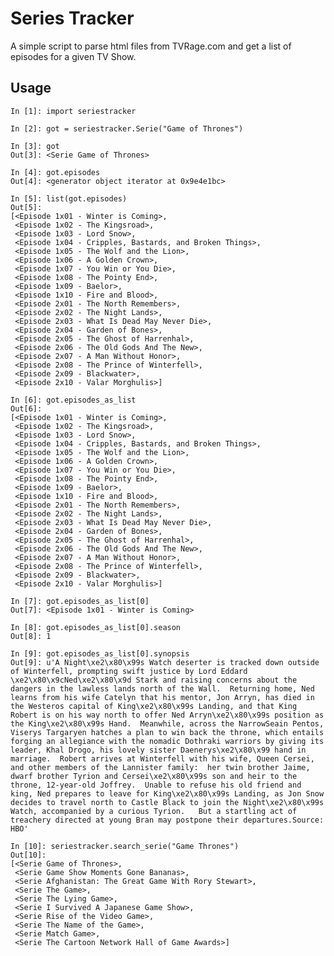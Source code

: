 # Series Tracker

A simple script to parse html files from TVRage.com and get a list of episodes
for a given TV Show.

## Usage

    In [1]: import seriestracker

    In [2]: got = seriestracker.Serie("Game of Thrones")

    In [3]: got
    Out[3]: <Serie Game of Thrones>

    In [4]: got.episodes
    Out[4]: <generator object iterator at 0x9e4e1bc>

    In [5]: list(got.episodes)
    Out[5]: 
    [<Episode 1x01 - Winter is Coming>,
     <Episode 1x02 - The Kingsroad>,
     <Episode 1x03 - Lord Snow>,
     <Episode 1x04 - Cripples, Bastards, and Broken Things>,
     <Episode 1x05 - The Wolf and the Lion>,
     <Episode 1x06 - A Golden Crown>,
     <Episode 1x07 - You Win or You Die>,
     <Episode 1x08 - The Pointy End>,
     <Episode 1x09 - Baelor>,
     <Episode 1x10 - Fire and Blood>,
     <Episode 2x01 - The North Remembers>,
     <Episode 2x02 - The Night Lands>,
     <Episode 2x03 - What Is Dead May Never Die>,
     <Episode 2x04 - Garden of Bones>,
     <Episode 2x05 - The Ghost of Harrenhal>,
     <Episode 2x06 - The Old Gods And The New>,
     <Episode 2x07 - A Man Without Honor>,
     <Episode 2x08 - The Prince of Winterfell>,
     <Episode 2x09 - Blackwater>,
     <Episode 2x10 - Valar Morghulis>]

    In [6]: got.episodes_as_list
    Out[6]: 
    [<Episode 1x01 - Winter is Coming>,
     <Episode 1x02 - The Kingsroad>,
     <Episode 1x03 - Lord Snow>,
     <Episode 1x04 - Cripples, Bastards, and Broken Things>,
     <Episode 1x05 - The Wolf and the Lion>,
     <Episode 1x06 - A Golden Crown>,
     <Episode 1x07 - You Win or You Die>,
     <Episode 1x08 - The Pointy End>,
     <Episode 1x09 - Baelor>,
     <Episode 1x10 - Fire and Blood>,
     <Episode 2x01 - The North Remembers>,
     <Episode 2x02 - The Night Lands>,
     <Episode 2x03 - What Is Dead May Never Die>,
     <Episode 2x04 - Garden of Bones>,
     <Episode 2x05 - The Ghost of Harrenhal>,
     <Episode 2x06 - The Old Gods And The New>,
     <Episode 2x07 - A Man Without Honor>,
     <Episode 2x08 - The Prince of Winterfell>,
     <Episode 2x09 - Blackwater>,
     <Episode 2x10 - Valar Morghulis>]

    In [7]: got.episodes_as_list[0]
    Out[7]: <Episode 1x01 - Winter is Coming>

    In [8]: got.episodes_as_list[0].season
    Out[8]: 1

    In [9]: got.episodes_as_list[0].synopsis
    Out[9]: u'A Night\xe2\x80\x99s Watch deserter is tracked down outside of Winterfell, prompting swift justice by Lord Eddard \xe2\x80\x9cNed\xe2\x80\x9d Stark and raising concerns about the dangers in the lawless lands north of the Wall.  Returning home, Ned learns from his wife Catelyn that his mentor, Jon Arryn, has died in the Westeros capital of King\xe2\x80\x99s Landing, and that King Robert is on his way north to offer Ned Arryn\xe2\x80\x99s position as the King\xe2\x80\x99s Hand.  Meanwhile, across the NarrowSeain Pentos, Viserys Targaryen hatches a plan to win back the throne, which entails forging an allegiance with the nomadic Dothraki warriors by giving its leader, Khal Drogo, his lovely sister Daenerys\xe2\x80\x99 hand in marriage.  Robert arrives at Winterfell with his wife, Queen Cersei, and other members of the Lannister family:  her twin brother Jaime, dwarf brother Tyrion and Cersei\xe2\x80\x99s son and heir to the throne, 12-year-old Joffrey.  Unable to refuse his old friend and king, Ned prepares to leave for King\xe2\x80\x99s Landing, as Jon Snow decides to travel north to Castle Black to join the Night\xe2\x80\x99s Watch, accompanied by a curious Tyrion.   But a startling act of treachery directed at young Bran may postpone their departures.Source: HBO'

    In [10]: seriestracker.search_serie("Game Thrones")
    Out[10]: 
    [<Serie Game of Thrones>,
     <Serie Game Show Moments Gone Bananas>,
     <Serie Afghanistan: The Great Game With Rory Stewart>,
     <Serie The Game>,
     <Serie The Lying Game>,
     <Serie I Survived A Japanese Game Show>,
     <Serie Rise of the Video Game>,
     <Serie The Name of the Game>,
     <Serie Match Game>,
     <Serie The Cartoon Network Hall of Game Awards>]
